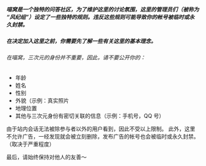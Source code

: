 
##### 喵窝是一个独特的问答社区，为了维护这里的讨论氛围，这里的管理员们（被称为 “风纪组”）设定了一些独特的规则。违反这些规则可能导致你的帐号被临时或永久封禁。 

##### 在决定加入这里之前，你需要先了解一些有关这里的基本理念。

###### 在喵窝，三次元的身份并不重要，因此，请不要公开你的：

* 年龄
* 姓名
* 性别
* 外貌（示例：真实照片
* 地理位置
* 其他与三次元身份有密切关联的信息（示例：手机号，QQ 号）

由于站内会话无法被除参与者以外的用户看到，因此不受以上限制。
此外，这里不允许广告，一经发现就会被立刻删除，发布广告的帐号也会被临时或永久封禁。（取决于严重程度）

最后，请始终保持对他人的友善～

